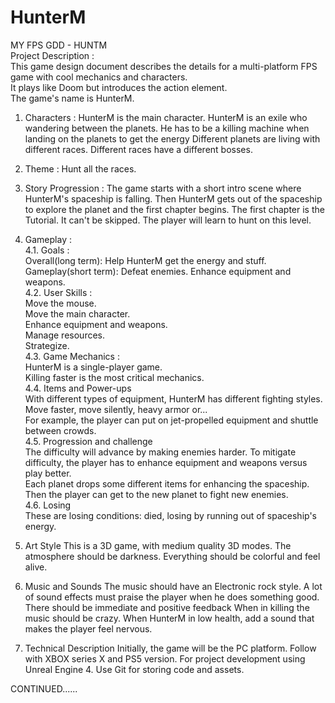 # HunterM

MY FPS GDD - HUNTM  
Project Description :  
  This game design document describes the details for a multi-platform FPS game with cool mechanics and characters.  
  It plays like Doom but introduces the action element.  
  The game's name is HunterM.  

1. Characters :
   HunterM is the main character. HunterM is an exile who wandering between the planets. He has to be a killing machine when landing on the planets to get the energy
   Different planets are living with different races. Different races have a different bosses.

2. Theme :
   Hunt all the races.

3. Story Progression :
   The game starts with a short intro scene where HunterM's spaceship is falling. Then HunterM gets out of the spaceship to explore the planet and the first chapter begins.
   The first chapter is the Tutorial. It can't be skipped. The player will learn to hunt on this level.

4. Gameplay :  
   4.1. Goals :  
   Overall(long term): Help HunterM get the energy and stuff.  
   Gameplay(short term): Defeat enemies. Enhance equipment and weapons.  
   4.2. User Skills :  
   Move the mouse.  
   Move the main character.  
   Enhance equipment and weapons.  
   Manage resources.  
   Strategize.  
   4.3. Game Mechanics :  
   HunterM is a single-player game.  
   Killing faster is the most critical mechanics.  
   4.4. Items and Power-ups  
   With different types of equipment, HunterM has different fighting styles. Move faster, move silently, heavy armor or...  
   For example, the player can put on jet-propelled equipment and shuttle between crowds.  
   4.5. Progression and challenge  
   The difficulty will advance by making enemies harder. To mitigate difficulty, the player has to enhance equipment and weapons versus play better.  
   Each planet drops some different items for enhancing the spaceship. Then the player can get to the new planet to fight new enemies.  
   4.6. Losing  
   These are losing conditions: died, losing by running out of spaceship's energy.  

5. Art Style
   This is a 3D game, with medium quality 3D modes. The atmosphere should be darkness. Everything should be colorful and feel alive.

6. Music and Sounds
   The music should have an Electronic rock style. A lot of sound effects must praise the player when he does something good. There should be immediate and positive feedback
   When in killing the music should be crazy. When HunterM in low health, add a sound that makes the player feel nervous.

7. Technical Description
   Initially, the game will be the PC platform. Follow with XBOX series X and PS5 version.
   For project development using Unreal Engine 4. Use Git for storing code and assets.

CONTINUED......
